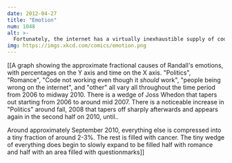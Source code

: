 ```yaml
---
date: 2012-04-27
title: "Emotion"
num: 1048
alt: >-
  Fortunately, the internet has a virtually inexhaustible supply of code that doesn't work and people who are wrong, which bodes well for a return to normalcy. [Note: Click to read context for the cancer comics. She's doing well.]
img: https://imgs.xkcd.com/comics/emotion.png
---
```

[[A graph showing the approximate fractional causes of Randall's emotions, with percentages on the Y axis and time on the X axis.  "Politics", "Romance", "Code not working even though it *should* work", "people being wrong on the internet", and "other" all vary all throughout the time period from 2006 to midway 2010. There is a wedge of Joss Whedon that tapers out starting from 2006 to around mid 2007.  There is a noticeable increase in "Politics" around fall, 2008 that tapers off sharply afterwards and appears again in the second half on 2010, until..

Around approximately September 2010, everything else is compressed into a tiny fraction of around 2-3%.  The rest is filled with cancer.  The tiny wedge of everything does begin to slowly expand to be filled half with romance and half with an area filled with questionmarks]]

